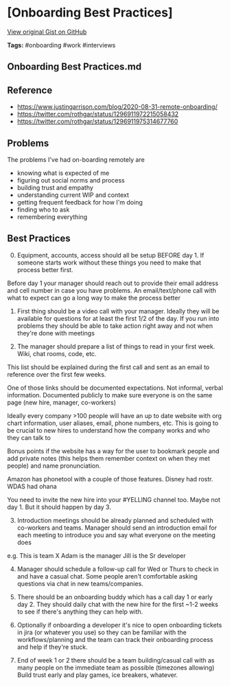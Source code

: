 # [Onboarding Best Practices] 

[View original Gist on GitHub](https://gist.github.com/Integralist/6bc0f9cb5a6d614ba3297e2c4a3a8050)

**Tags:** #onboarding #work #interviews

## Onboarding Best Practices.md

## Reference

- https://www.justingarrison.com/blog/2020-08-31-remote-onboarding/
- https://twitter.com/rothgar/status/1296911972215058432
- https://twitter.com/rothgar/status/1296911975314677760

## Problems

The problems I've had on-boarding remotely are

- knowing what is expected of me
- figuring out social norms and process
- building trust and empathy
- understanding current WIP and context
- getting frequent feedback for how I'm doing
- finding who to ask
- remembering everything

## Best Practices

0. Equipment, accounts, access should all be setup BEFORE day 1. If someone starts work without these things you need to make that process better first.

Before day 1 your manager should reach out to provide their email address and cell number in case you have problems.
An email/text/phone call with what to expect can go a long way to make the process better

1. First thing should be a video call with your manager. Ideally they will be available for questions for at least the first 1/2 of the day. If you run into problems they should be able to take action right away and not when they're done with meetings

2. The manager should prepare a list of things to read in your first week. Wiki, chat rooms, code, etc. 

This list should be explained during the first call and sent as an email to reference over the first few weeks.

One of those links should be documented expectations. Not informal, verbal information. Documented publicly to make sure everyone is on the same page (new hire, manager, co-workers)

Ideally every company >100 people will have an up to date website with org chart information, user aliases, email, phone numbers, etc. This is going to be crucial to new hires to understand how the company works and who they can talk to

Bonus points if the website has a way for the user to bookmark people and add private notes (this helps them remember context on when they met people) and name pronunciation.

Amazon has phonetool with a couple of those features. Disney had rostr. WDAS had ohana

You need to invite the new hire into your #YELLING channel too. Maybe not day 1. But it should happen by day 3.

3. Introduction meetings should be already planned and scheduled with co-workers and teams. Manager should send an introduction email for each meeting to introduce you and say what everyone on the meeting does

e.g.
This is team X
Adam is the manager
Jill is the Sr developer

4. Manager should schedule a follow-up call for Wed or Thurs to check in and have a casual chat. Some people aren't comfortable asking questions via chat in new teams/companies.

5. There should be an onboarding buddy which has a call day 1 or early day 2. They should daily chat with the new hire for the first ~1-2 weeks to see if there's anything they can help with.

6. Optionally if onboarding a developer it's nice to open onboarding tickets in jira (or whatever you use) so they can be familiar with the workflows/planning and the team can track their onboarding process and help if they're stuck.

7. End of week 1 or 2 there should be a team building/casual call with as many people on the immediate team as possible (timezones allowing) Build trust early and play games, ice breakers, whatever.

